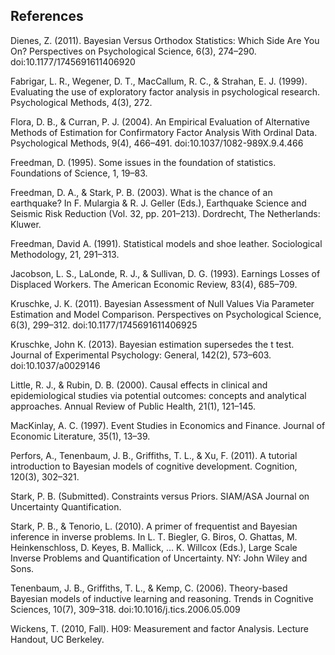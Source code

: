 References
----------

Dienes, Z. (2011). Bayesian Versus Orthodox Statistics: Which Side Are You On? Perspectives on Psychological Science, 6(3), 274–290. doi:10.1177/1745691611406920

Fabrigar, L. R., Wegener, D. T., MacCallum, R. C., & Strahan, E. J. (1999). Evaluating the use of exploratory factor analysis in psychological research. Psychological Methods, 4(3), 272.

Flora, D. B., & Curran, P. J. (2004). An Empirical Evaluation of Alternative Methods of Estimation for Confirmatory Factor Analysis With Ordinal Data. Psychological Methods, 9(4), 466–491. doi:10.1037/1082-989X.9.4.466

Freedman, D. (1995). Some issues in the foundation of statistics. Foundations of Science, 1, 19–83.

Freedman, D. A., & Stark, P. B. (2003). What is the chance of an earthquake? In F. Mulargia & R. J. Geller (Eds.), Earthquake Science and Seismic Risk Reduction (Vol. 32, pp. 201–213). Dordrecht, The Netherlands: Kluwer.

Freedman, David A. (1991). Statistical models and shoe leather. Sociological Methodology, 21, 291–313.

Jacobson, L. S., LaLonde, R. J., & Sullivan, D. G. (1993). Earnings Losses of Displaced Workers. The American Economic Review, 83(4), 685–709.

Kruschke, J. K. (2011). Bayesian Assessment of Null Values Via Parameter Estimation and Model Comparison. Perspectives on Psychological Science, 6(3), 299–312. doi:10.1177/1745691611406925

Kruschke, John K. (2013). Bayesian estimation supersedes the t test. Journal of Experimental Psychology: General, 142(2), 573–603. doi:10.1037/a0029146

Little, R. J., & Rubin, D. B. (2000). Causal effects in clinical and epidemiological studies via potential outcomes: concepts and analytical approaches. Annual Review of Public Health, 21(1), 121–145.

MacKinlay, A. C. (1997). Event Studies in Economics and Finance. Journal of Economic Literature, 35(1), 13–39.

Perfors, A., Tenenbaum, J. B., Griffiths, T. L., & Xu, F. (2011). A tutorial introduction to Bayesian models of cognitive development. Cognition, 120(3), 302–321.

Stark, P. B. (Submitted). Constraints versus Priors. SIAM/ASA Journal on Uncertainty Quantification.

Stark, P. B., & Tenorio, L. (2010). A primer of frequentist and Bayesian inference in inverse problems. In L. T. Biegler, G. Biros, O. Ghattas, M. Heinkenschloss, D. Keyes, B. Mallick, … K. Willcox (Eds.), Large Scale Inverse Problems and Quantification of Uncertainty. NY: John Wiley and Sons.

Tenenbaum, J. B., Griffiths, T. L., & Kemp, C. (2006). Theory-based Bayesian models of inductive learning and reasoning. Trends in Cognitive Sciences, 10(7), 309–318. doi:10.1016/j.tics.2006.05.009

Wickens, T. (2010, Fall). H09: Measurement and factor Analysis. Lecture Handout, UC Berkeley.
